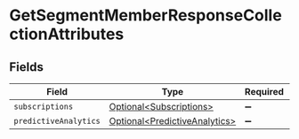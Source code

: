 # GetSegmentMemberResponseCollectionAttributes


## Fields

| Field                                                                            | Type                                                                             | Required                                                                         | Description                                                                      |
| -------------------------------------------------------------------------------- | -------------------------------------------------------------------------------- | -------------------------------------------------------------------------------- | -------------------------------------------------------------------------------- |
| `subscriptions`                                                                  | [Optional\<Subscriptions>](../../models/components/Subscriptions.md)             | :heavy_minus_sign:                                                               | N/A                                                                              |
| `predictiveAnalytics`                                                            | [Optional\<PredictiveAnalytics>](../../models/components/PredictiveAnalytics.md) | :heavy_minus_sign:                                                               | N/A                                                                              |